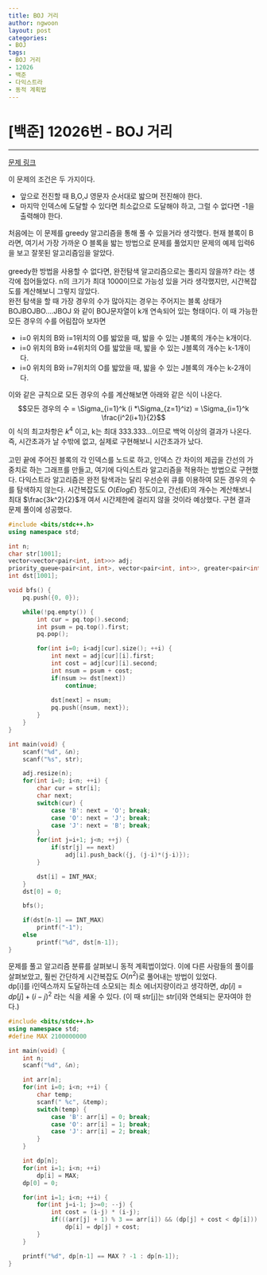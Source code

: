 ```yaml
---
title: BOJ 거리
author: ngwoon
layout: post
categories:
- BOJ
tags:
- BOJ 거리
- 12026
- 백준
- 다익스트라
- 동적 계획법
---
```


# [백준] 12026번 - BOJ 거리
- - -

[문제 링크](https://www.acmicpc.net/problem/12026)

이 문제의 조건은 두 가지이다.
* 앞으로 전진할 때 B,O,J 영문자 순서대로 밟으며 전진해야 한다.
* 마지막 인덱스에 도달할 수 있다면 최소값으로 도달해야 하고, 그럴 수 없다면 -1을 출력해야 한다.

처음에는 이 문제를 greedy 알고리즘을 통해 풀 수 있을거라 생각했다. 현재 블록이 B라면, 여기서 가장 가까운 O 블록을 밟는 방법으로 문제를 풀었지만 문제의 예제 입력6을 보고 잘못된 알고리즘임을 알았다.
<br/><br/>
greedy한 방법을 사용할 수 없다면, 완전탐색 알고리즘으로는 풀리지 않을까? 라는 생각에 접어들었다. n의 크기가 최대 1000이므로 가능성 있을 거라 생각했지만, 시간복잡도를 계산해보니 그렇지 않았다.<br/>
완전 탐색을 할 때 가장 경우의 수가 많아지는 경우는 주어지는 블록 상태가 BOJBOJBO....JBOJ 와 같이 BOJ문자열이 k개 연속되어 있는 형태이다. 이 때 가능한 모든 경우의 수를 어림잡아 보자면<br/>
* i=0 위치의 B와 i=1위치의 O를 밟았을 때, 밟을 수 있는 J블록의 개수는 k개이다.
* i=0 위치의 B와 i=4위치의 O를 밟았을 때, 밟을 수 있는 J블록의 개수는 k-1개이다.
* i=0 위치의 B와 i=7위치의 O를 밟았을 때, 밟을 수 있는 J블록의 개수는 k-2개이다.

이와 같은 규칙으로 모든 경우의 수를 계산해보면 아래와 같은 식이 나온다.<br/>
$$모든 경우의 수 = \Sigma_{i=1}^k (i *\Sigma_{z=1}^iz) = \Sigma_{i=1}^k \frac{i^2(i+1)}{2}$$
이 식의 최고차항은 $k^4$ 이고, k는 최대 333.333...이므로 백억 이상의 결과가 나온다. 즉, 시간초과가 날 수밖에 없고, 실제로 구현해보니 시간초과가 났다.
<br/><br/>
고민 끝에 주어진 블록의 각 인덱스를 노드로 하고, 인덱스 간 차이의 제곱을 간선의 가중치로 하는 그래프를 만들고, 여기에 다익스트라 알고리즘을 적용하는 방법으로 구현했다. 다익스트라 알고리즘은 완전 탐색과는 달리 우선순위 큐를 이용하여 모든 경우의 수를 탐색하지 않는다. 시간복잡도도 $O(ElogE)$ 정도이고, 간선(E)의 개수는 계산해보니 최대 $\frac{3k^2}{2}$개 여서 시간제한에 걸리지 않을 것이라 예상했다. 구현 결과 문제 풀이에 성공했다.<br/>

```cpp
#include <bits/stdc++.h>
using namespace std;

int n;
char str[1001];
vector<vector<pair<int, int>>> adj;
priority_queue<pair<int, int>, vector<pair<int, int>>, greater<pair<int, int>>> pq;
int dst[1001];

void bfs() {
    pq.push({0, 0});

    while(!pq.empty()) {
        int cur = pq.top().second;
        int psum = pq.top().first;
        pq.pop();

        for(int i=0; i<adj[cur].size(); ++i) {
            int next = adj[cur][i].first;
            int cost = adj[cur][i].second;
            int nsum = psum + cost;
            if(nsum >= dst[next])
                continue;
            
            dst[next] = nsum;
            pq.push({nsum, next});
        }
    }
}

int main(void) {
    scanf("%d", &n);
    scanf("%s", str);

    adj.resize(n);
    for(int i=0; i<n; ++i) {
        char cur = str[i];
        char next;
        switch(cur) {
            case 'B': next = 'O'; break;
            case 'O': next = 'J'; break;
            case 'J': next = 'B'; break;
        }
        for(int j=i+1; j<n; ++j) {
            if(str[j] == next)
                adj[i].push_back({j, (j-i)*(j-i)});
        }

        dst[i] = INT_MAX;
    }
    dst[0] = 0;

    bfs();

    if(dst[n-1] == INT_MAX)
        printf("-1");
    else
        printf("%d", dst[n-1]);
}
```

문제를 풀고 알고리즘 분류를 살펴보니 동적 계획법이었다. 이에 다른 사람들의 풀이를 살펴보았고, 훨씬 간단하게 시간복잡도 $O(n^2)$로 풀어내는 방법이 있었다.<br/>
dp[i]를 i인덱스까지 도달하는데 소모되는 최소 에너지량이라고 생각하면, $dp[i] = dp[j] + (i-j)^2$ 라는 식을 세울 수 있다. (이 때 str[j]는 str[i]와 연쇄되는 문자여야 한다.)

```cpp
#include <bits/stdc++.h>
using namespace std;
#define MAX 2100000000

int main(void) {
    int n;
    scanf("%d", &n);

    int arr[n];
    for(int i=0; i<n; ++i) {
        char temp;
        scanf(" %c", &temp);
        switch(temp) {
            case 'B': arr[i] = 0; break;
            case 'O': arr[i] = 1; break;
            case 'J': arr[i] = 2; break;
        }
    }

    int dp[n];
    for(int i=1; i<n; ++i)
        dp[i] = MAX;
    dp[0] = 0;

    for(int i=1; i<n; ++i) {
        for(int j=i-1; j>=0; --j) {
            int cost = (i-j) * (i-j);
            if(((arr[j] + 1) % 3 == arr[i]) && (dp[j] + cost < dp[i]))
                dp[i] = dp[j] + cost;
        }
    }

    printf("%d", dp[n-1] == MAX ? -1 : dp[n-1]);
}
```